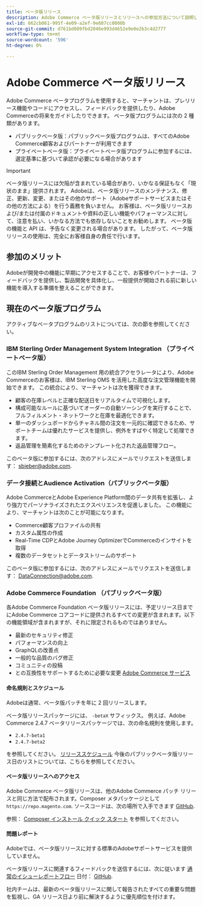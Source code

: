 ```yaml
---
title: ベータ版リリース
description: Adobe Commerce ベータ版リリースとリリースへの参加方法について説明します。
exl-id: 662cb061-995f-4e09-a2ef-9e607cc0000b
source-git-commit: d761bd089fbd2046e993d4652e9e0e2b3c4d2777
workflow-type: tm+mt
source-wordcount: '596'
ht-degree: 0%

---
```


# Adobe Commerce ベータ版リリース

Adobe Commerce ベータプログラムを使用すると、マーチャントは、プレリリース機能やコードにアクセスし、フィードバックを提供したり、Adobe Commerceの将来をガイドしたりできます。 ベータ版プログラムには次の 2 種類があります。

- パブリックベータ版：パブリックベータ版プログラムは、すべてのAdobe Commerce顧客およびパートナーが利用できます
- プライベートベータ版：プライベートベータ版プログラムに参加するには、選定基準に基づいて承認が必要になる場合があります

>[!IMPORTANT]
>
>ベータ版リリースには欠陥が含まれている場合があり、いかなる保証もなく「現状のまま」提供されます。 Adobeは、ベータ版リリースのメンテナンス、修正、更新、変更、またはその他のサポート（Adobeサポートサービスまたはその他の方法による）を行う義務を負いません。 お客様は、ベータ版リリースおよび/または付属のドキュメントや資料の正しい機能やパフォーマンスに対して、注意を払い、いかなる方法でも依存しないことをお勧めします。 ベータ版の機能と API は、予告なく変更される場合があります。 したがって、ベータ版リリースの使用は、完全にお客様自身の責任で行います。

## 参加のメリット

Adobeが開発中の機能に早期にアクセスすることで、お客様やパートナーは、フィードバックを提供し、製品開発を具体化し、一般提供が開始される前に新しい機能を導入する準備を整えることができます。

## 現在のベータ版プログラム

アクティブなベータプログラムのリストについては、次の節を参照してください。

### IBM Sterling Order Management System Integration （プライベートベータ版）

このIBM Sterling Order Management 用の統合アクセラレータにより、Adobe Commerceのお客様は、IBM Sterling OMS を活用した高度な注文管理機能を開始できます。 この統合により、マーチャントは次を獲得できます。
- 顧客の在庫レベルと正確な配送日をリアルタイムで可視化します。
- 構成可能なルールに基づいてオーダーの自動ソーシングを実行することで、フルフィルメント・ネットワークと在庫を最適化できます。
- 単一のダッシュボードからチャネル間の注文を一元的に確認できるため、サポートチームは優れたサービスを提供し、例外をすばやく特定して処理できます。
- 返品管理を簡素化するためのテンプレート化された返品管理フロー。

このベータ版に参加するには、次のアドレスにメールでリクエストを送信します： [sbieber@adobe.com](mailto:sbieber@adobe.com).

### データ接続とAudience Activation（パブリックベータ版）

Adobe CommerceとAdobe Experience Platform間のデータ共有を拡張し、より強力でパーソナライズされたエクスペリエンスを促進しました。 この機能により、マーチャントは次のことが可能になります。
- Commerce顧客プロファイルの共有
- カスタム属性の作成
- Real-Time CDPとAdobe Journey OptimizerでCommerceのインサイトを取得
- 複数のデータセットとデータストリームのサポート

このベータ版に参加するには、次のアドレスにメールでリクエストを送信します： [DataConnection@adobe.com](mailto:DataConnection@adobe.com).

### Adobe Commerce Foundation （パブリックベータ版）

各Adobe Commerce Foundation ベータ版リリースには、予定リリース日までにAdobe Commerce コアコードに提供されるすべての変更が含まれます。以下の機能領域が含まれますが、それに限定されるものではありません。

- 最新のセキュリティ修正
- パフォーマンスの向上
- GraphQLの改善点
- 一般的な品質のバグ修正
- コミュニティの投稿
- との互換性をサポートするために必要な変更 [Adobe Commerce サービス](https://experienceleague.adobe.com/docs/commerce-merchant-services/user-guides/home.html)

#### 命名規則とスケジュール

Adobeは通常、ベータ版パッチを年に 2 回リリースします。

ベータ版リリースパッケージには、 `-betaX` サフィックス。 例えば、Adobe Commerce 2.4.7 ベータリリースパッケージでは、次の命名規則を使用します。

- `2.4.7-beta1`
- `2.4.7-beta2`

を参照してください。 [リリーススケジュール](schedule.md) 今後のパブリックベータ版リリース日のリストについては、こちらを参照してください。


#### ベータ版リリースへのアクセス

Adobe Commerce ベータ版リリースは、他のAdobe Commerce パッチ リリースと同じ方法で配布されます。Composer メタパッケージとして `https://repo.magento.com`. ソースコードは、次の場所で入手できます [GitHub](https://github.com/magento/magento2).

参照： [Composer インストール クイック スタート](../installation/composer.md) を参照してください。

#### 問題レポート

Adobeでは、ベータ版リリースに対する標準のAdobeサポートサービスを提供していません。

ベータ版リリースに関連するフィードバックを送信するには、次に従います [通常のイシューレポートフロー](https://developer.adobe.com/commerce/contributor/guides/code-contributions/) 日付： [GitHub](https://github.com/magento/magento2).

社内チームは、最新のベータ版リリースに関して報告されたすべての重要な問題を監視し、GA リリース日より前に解決するように優先順位を付けます。
